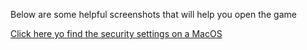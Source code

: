 Below are some helpful screenshots that will help you open the game

[Click here yo find the security settings on a MacOS](https://github.com/EstablishedEast1122/RollABallBuild/blob/master/Screenshots/ScreenShot.png)
